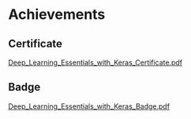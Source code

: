 

# Achievements
## Certificate
[Deep_Learning_Essentials_with_Keras_Certificate.pdf](https://prod-files-secure.s3.us-west-2.amazonaws.com/03e82b26-cccb-4906-bb56-adabcbdc0655/f5cf1405-8a02-49a4-beb6-3d50b033ba6e/Deep_Learning_Essentials_with_Keras_Certificate.pdf?X-Amz-Algorithm=AWS4-HMAC-SHA256&X-Amz-Content-Sha256=UNSIGNED-PAYLOAD&X-Amz-Credential=ASIAZI2LB466Z2OUBNLE%2F20250203%2Fus-west-2%2Fs3%2Faws4_request&X-Amz-Date=20250203T151553Z&X-Amz-Expires=3600&X-Amz-Security-Token=IQoJb3JpZ2luX2VjEP7%2F%2F%2F%2F%2F%2F%2F%2F%2F%2FwEaCXVzLXdlc3QtMiJGMEQCIHVoL%2BOA5cO0gNxVpSBH2Aocfs92IQ8yHcW3sJ01VvHmAiAnwPrH%2BTsLUHyPNnEReTW6DbMqdqyFVYmK8wfCWTPFmyr%2FAwgXEAAaDDYzNzQyMzE4MzgwNSIM2mPJkUmLHODXzKxjKtwDBf4nAhrT4xqLLlmzyJL8LuAazhpckWyaGZaCs5o9uLL%2FhKziyUkph2Y82Kwk66l5avuI2khcv3527wH%2B%2FcvEZiOV9ZgXZH6qh%2BqUJNmeMCiyBJXoFxl94fAjxJnrDBYDOUFjbRxU9rWCVLS9RVY%2B5R3yf%2F4hYnWELqC7j4XNTJRPGCF9ToVmX2NkXTdVusqDX6T6bXMbtIHvBZaX1rG3TjynnWOb5jILG6YJQr7zR38MtFqNURZpFTUSfalIkIEyGMOF1hUFYUkMNOf1rgdYLd7FimSHm%2BoC0DtsCYL7Q%2FRWEQgZyCT2%2Fka5u5gepojOYwG3Gda1Exv1xw6OjQnp2lkz9GX1ZoHzoSXlo5xvsLzV8%2FVCrfT9ARE9vod%2Fbfm7KFShXi7%2BPtcfu0guBlGgTDB9eGqMQ2q0qIe0fKKdWHJq%2BzbxMwKGufyWPGOGoa%2B7ZuiWPfbjT96XcGKR%2B%2BlmSpcf9GHHjfozUaO0InQZHumWzQ2Hoe0SsiWscJXvK6X7GPSKtyNBphpPJpO3VqXMgCCQZv%2Fy1JFCkZWdzvdGKiNu%2FNBCMTCFEP52igMEYPsZIPeMz%2Fgxy%2FPO80Sqx%2Bj8vOmjNW%2Fr77wgcPppGVTXiqHXg2lRvLqYVLNr0bQwy42DvQY6pgHAwfZp5u87gSjMdAmMal%2B1qhY096rlPRPVlX%2FpxLKqE%2F6dngyBA1t43jchpcwhNlV1RemeMNdgNBtlItlxiY9KhwKx6Y2qYVrUfF4ETOk8mDSTyx8IGotdQMLGBfAKvGU%2BjinLwJ95tsZa4ZBYWTqZKf1chE0kRDjFmyXBsVM%2FWZWp9wpsx7OZnqogKo9xuv%2FoXFKbss1P%2FxLBBkXMZ47%2FkBJzBqL6&X-Amz-Signature=3137ad630b1fb381b23ea00873e1c8370e433d1bbbae58ed5d9b1c9f65d21895&X-Amz-SignedHeaders=host&x-id=GetObject)
## Badge
[Deep_Learning_Essentials_with_Keras_Badge.pdf](https://prod-files-secure.s3.us-west-2.amazonaws.com/03e82b26-cccb-4906-bb56-adabcbdc0655/5c209097-6d96-477f-a031-edc11aa6225f/Deep_Learning_Essentials_with_Keras_Badge.pdf?X-Amz-Algorithm=AWS4-HMAC-SHA256&X-Amz-Content-Sha256=UNSIGNED-PAYLOAD&X-Amz-Credential=ASIAZI2LB466Z2OUBNLE%2F20250203%2Fus-west-2%2Fs3%2Faws4_request&X-Amz-Date=20250203T151553Z&X-Amz-Expires=3600&X-Amz-Security-Token=IQoJb3JpZ2luX2VjEP7%2F%2F%2F%2F%2F%2F%2F%2F%2F%2FwEaCXVzLXdlc3QtMiJGMEQCIHVoL%2BOA5cO0gNxVpSBH2Aocfs92IQ8yHcW3sJ01VvHmAiAnwPrH%2BTsLUHyPNnEReTW6DbMqdqyFVYmK8wfCWTPFmyr%2FAwgXEAAaDDYzNzQyMzE4MzgwNSIM2mPJkUmLHODXzKxjKtwDBf4nAhrT4xqLLlmzyJL8LuAazhpckWyaGZaCs5o9uLL%2FhKziyUkph2Y82Kwk66l5avuI2khcv3527wH%2B%2FcvEZiOV9ZgXZH6qh%2BqUJNmeMCiyBJXoFxl94fAjxJnrDBYDOUFjbRxU9rWCVLS9RVY%2B5R3yf%2F4hYnWELqC7j4XNTJRPGCF9ToVmX2NkXTdVusqDX6T6bXMbtIHvBZaX1rG3TjynnWOb5jILG6YJQr7zR38MtFqNURZpFTUSfalIkIEyGMOF1hUFYUkMNOf1rgdYLd7FimSHm%2BoC0DtsCYL7Q%2FRWEQgZyCT2%2Fka5u5gepojOYwG3Gda1Exv1xw6OjQnp2lkz9GX1ZoHzoSXlo5xvsLzV8%2FVCrfT9ARE9vod%2Fbfm7KFShXi7%2BPtcfu0guBlGgTDB9eGqMQ2q0qIe0fKKdWHJq%2BzbxMwKGufyWPGOGoa%2B7ZuiWPfbjT96XcGKR%2B%2BlmSpcf9GHHjfozUaO0InQZHumWzQ2Hoe0SsiWscJXvK6X7GPSKtyNBphpPJpO3VqXMgCCQZv%2Fy1JFCkZWdzvdGKiNu%2FNBCMTCFEP52igMEYPsZIPeMz%2Fgxy%2FPO80Sqx%2Bj8vOmjNW%2Fr77wgcPppGVTXiqHXg2lRvLqYVLNr0bQwy42DvQY6pgHAwfZp5u87gSjMdAmMal%2B1qhY096rlPRPVlX%2FpxLKqE%2F6dngyBA1t43jchpcwhNlV1RemeMNdgNBtlItlxiY9KhwKx6Y2qYVrUfF4ETOk8mDSTyx8IGotdQMLGBfAKvGU%2BjinLwJ95tsZa4ZBYWTqZKf1chE0kRDjFmyXBsVM%2FWZWp9wpsx7OZnqogKo9xuv%2FoXFKbss1P%2FxLBBkXMZ47%2FkBJzBqL6&X-Amz-Signature=a296d7d77b919f8c31998bb9eac757a6ba7447055182e7d9f8fbb43ea25f9f2d&X-Amz-SignedHeaders=host&x-id=GetObject)
